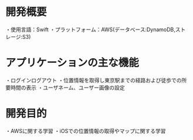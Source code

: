 # 開発概要
・使用言語：Swift
・プラットフォーム：AWS(データベース:DynamoDB,ストレージ:S3)

# アプリケーションの主な機能
・ログインログアウト
・位置情報を取得し東京駅までの経路および徒歩での所要時間の表示
・ユーザネーム、ユーザー画像の設定

# 開発目的
・AWSに関する学習
・iOSでの位置情報の取得やマップに関する学習
